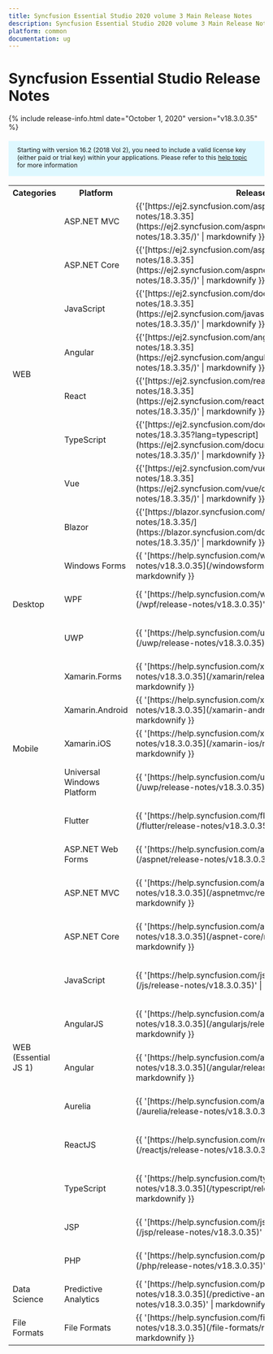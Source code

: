 ```yaml
---
title: Syncfusion Essential Studio 2020 volume 3 Main Release Notes  
description: Syncfusion Essential Studio 2020 volume 3 Main Release Notes  
platform: common
documentation: ug
---
```


# Syncfusion Essential Studio  Release Notes  

{% include release-info.html date="October 1, 2020"   version="v18.3.0.35" %} 

<style>
#license {
    font-size: .88em!important;
margin-top: 1.5em;     margin-bottom: 1.5em;
    background-color: #def8ff;
    padding: 10px 17px 14px;
}
</style>

<div id="license">
Starting with version 16.2 (2018 Vol 2), you need to include a valid license key (either paid or trial key) within your applications. 
Please refer to this <a href="/common/essential-studio/licensing/license-key">help topic</a> for more information 
</div>



<table>
<tr>
<th>
Categories</th><th>
Platform</th><th>
Release Notes</th><th>
Read Me</th></tr>
<tr>
<td rowspan="8">
WEB 
</td>
<td>
ASP.NET MVC
</td>
<td>{{'[https://ej2.syncfusion.com/aspnetmvc/documentation/release-notes/18.3.35](https://ej2.syncfusion.com/aspnetmvc/documentation/release-notes/18.3.35/)' | markdownify }}
</td>
<td>{{'[http://files2.syncfusion.com/Installs/v18.3.0.35/ReadMe/web/ASPMVC.html](http://files2.syncfusion.com/Installs/v18.3.0.35/ReadMe/web/ASPMVC.html)' | markdownify }}
</td>
</tr>
<tr>
<td>
ASP.NET Core	
</td>
<td>{{'[https://ej2.syncfusion.com/aspnetcore/documentation/release-notes/18.3.35](https://ej2.syncfusion.com/aspnetcore/documentation/release-notes/18.3.35/)' | markdownify }}
</td>
<td>{{'[http://files2.syncfusion.com/Installs/v18.3.0.35/ReadMe/web/ASPNETCORE.html](http://files2.syncfusion.com/Installs/v18.3.0.35/ReadMe/web/ASPNETCORE.html)' | markdownify }}
</td>
</tr>
<tr>
<td>
JavaScript
</td>
<td>{{'[https://ej2.syncfusion.com/documentation/release-notes/18.3.35](https://ej2.syncfusion.com/javascript/documentation/release-notes/18.3.35/)' | markdownify }}
</td>
<td>{{'[http://files2.syncfusion.com/Installs/v18.3.0.35/ReadMe/web/JavaScript.html](http://files2.syncfusion.com/Installs/v18.3.0.35/ReadMe/web/JavaScript.html)' | markdownify }}
</td>
</tr>
<tr>
<td>
Angular
</td>
<td>{{'[https://ej2.syncfusion.com/angular/documentation/release-notes/18.3.35](https://ej2.syncfusion.com/angular/documentation/release-notes/18.3.35/)' | markdownify }}
</td>
<td>{{'[http://files2.syncfusion.com/Installs/v18.3.0.35/ReadMe/web/Angular.html](http://files2.syncfusion.com/Installs/v18.3.0.35/ReadMe/web/Angular.html)' | markdownify }}
</td>
</tr>
<tr>
<td>
React
</td>
<td>{{'[https://ej2.syncfusion.com/react/documentation/release-notes/18.3.35](https://ej2.syncfusion.com/react/documentation/release-notes/18.3.35/)' | markdownify }}
</td>
<td>{{'[http://files2.syncfusion.com/Installs/v18.3.0.35/ReadMe/web/React.html](http://files2.syncfusion.com/Installs/v18.3.0.35/ReadMe/web/React.html)' | markdownify }}
</td>
</tr>
<tr>
<td>
TypeScript
</td>
<td>{{'[https://ej2.syncfusion.com/documentation/release-notes/18.3.35?lang=typescript](https://ej2.syncfusion.com/documentation/release-notes/18.3.35/)' | markdownify }}
</td>
<td>{{'[http://files2.syncfusion.com/Installs/v18.3.0.35/ReadMe/web/TypeScript.html](http://files2.syncfusion.com/Installs/v18.3.0.35/ReadMe/web/TypeScript.html)' | markdownify }}
</td>
</tr>
<tr>
<td>
Vue
</td>
<td>{{'[https://ej2.syncfusion.com/vue/documentation/release-notes/18.3.35](https://ej2.syncfusion.com/vue/documentation/release-notes/18.3.35/)' | markdownify }}
</td>
<td>{{'[http://files2.syncfusion.com/Installs/v18.3.0.35/ReadMe/web/Vue.html](http://files2.syncfusion.com/Installs/v18.3.0.35/ReadMe/web/Vue.html)' | markdownify }}
</td>
</tr>
<tr>
<td>
Blazor
</td>
<td>{{'[https://blazor.syncfusion.com/documentation/release-notes/18.3.35/](https://blazor.syncfusion.com/documentation/release-notes/18.3.35/)' | markdownify }}
</td>
<td>{{'[http://files2.syncfusion.com/Installs/v18.3.0.35/ReadMe/web/Blazor.html](http://files2.syncfusion.com/Installs/v18.3.0.35/ReadMe/web/Blazor.html)' | markdownify }}
</td>
</tr>
<tr>
<td rowspan="3">
Desktop
</td>
<td>
Windows Forms
</td>
<td>{{ '[https://help.syncfusion.com/windowsforms/release-notes/v18.3.0.35](/windowsforms/release-notes/v18.3.0.35)' | markdownify }}
</td>
<td>{{ '[http://files2.syncfusion.com/Installs/v18.3.0.35/ReadMe/WindowsForms.html](http://files2.syncfusion.com/Installs/v18.3.0.35/ReadMe/WindowsForms.html)' | markdownify }}
</td>
</tr>
<tr>
<td>
WPF
</td>
<td>{{ '[https://help.syncfusion.com/wpf/release-notes/v18.3.0.35](/wpf/release-notes/v18.3.0.35)' | markdownify }}
</td>
<td>{{ '[http://files2.syncfusion.com/Installs/v18.3.0.35/ReadMe/WPF.html](http://files2.syncfusion.com/Installs/v18.3.0.35/ReadMe/WPF.html)' | markdownify }}
</td>
</tr>
<tr>
<td>
UWP
</td>
<td>{{ '[https://help.syncfusion.com/uwp/release-notes/v18.3.0.35](/uwp/release-notes/v18.3.0.35)' | markdownify }}
</td>
<td>{{ '[http://files2.syncfusion.com/Installs/v18.3.0.35/ReadMe/UniversalWindows.html](http://files2.syncfusion.com/Installs/v18.3.0.35/ReadMe/UniversalWindows.html)' | markdownify }}
</td>
</tr>
<tr>
<td rowspan="5">
Mobile
</td>
<td>
Xamarin.Forms
</td>
<td>{{ '[https://help.syncfusion.com/xamarin/release-notes/v18.3.0.35](/xamarin/release-notes/v18.3.0.35)' | markdownify }}
</td>
<td>{{ '[http://files2.syncfusion.com/Installs/v18.3.0.35/ReadMe/Xamarin_Forms.html](http://files2.syncfusion.com/Installs/v18.3.0.35/ReadMe/Xamarin_Forms.html)' | markdownify }}
</td>
</tr>
<tr>
<td>
Xamarin.Android
</td>
<td>{{ '[https://help.syncfusion.com/xamarin-android/release-notes/v18.3.0.35](/xamarin-android/release-notes/v18.3.0.35)' | markdownify }}
</td>
<td>{{ '[http://files2.syncfusion.com/Installs/v18.3.0.35/ReadMe/Xamarin_Forms.html](http://files2.syncfusion.com/Installs/v18.3.0.35/ReadMe/Xamarin_Forms.html)' | markdownify }}
</td>
</tr>
<tr>
<td>
Xamarin.iOS
</td>
<td>{{ '[https://help.syncfusion.com/xamarin-ios/release-notes/v18.3.0.35](/xamarin-ios/release-notes/v18.3.0.35)' | markdownify }}
</td>
<td>{{ '[http://files2.syncfusion.com/Installs/v18.3.0.35/ReadMe/Xamarin_Forms.html](http://files2.syncfusion.com/Installs/v18.3.0.35/ReadMe/Xamarin_Forms.html)' | markdownify }}
</td>
</tr>
<tr>
<td>
Universal Windows Platform
</td>
<td>{{ '[https://help.syncfusion.com/uwp/release-notes/v18.3.0.35](/uwp/release-notes/v18.3.0.35)' | markdownify }}
</td>
<td>{{ '[http://files2.syncfusion.com/Installs/v18.3.0.35/ReadMe/UniversalWindows.html](http://files2.syncfusion.com/Installs/v18.3.0.35/ReadMe/UniversalWindows.html)' | markdownify }}
</td>
</tr>
<tr>
<td>
Flutter
</td>
<td>{{ '[https://help.syncfusion.com/flutter/release-notes/v18.3.0.35](/flutter/release-notes/v18.3.0.35)' | markdownify }}
</td>
<td>{{ '[http://files2.syncfusion.com/Installs/v18.3.0.35/ReadMe/Flutter.html](http://files2.syncfusion.com/Installs/v18.3.0.35/ReadMe/Flutter.html)' | markdownify }}
</td>
</tr>
<tr>
<td rowspan="11">
WEB (Essential JS 1)
</td>
<td>
ASP.NET Web Forms
</td>
<td>{{ '[https://help.syncfusion.com/aspnet/release-notes/v18.3.0.35](/aspnet/release-notes/v18.3.0.35)' | markdownify }}
</td>
<td>{{ '[http://files2.syncfusion.com/Installs/v18.3.0.35/ReadMe/essential-js1/ASP.html](http://files2.syncfusion.com/Installs/v18.3.0.35/ReadMe/essential-js1/ASP.html)' | markdownify }}
</td>
</tr>
<tr>
<td>
ASP.NET MVC
</td>
<td>{{ '[https://help.syncfusion.com/aspnetmvc/release-notes/v18.3.0.35](/aspnetmvc/release-notes/v18.3.0.35)' | markdownify }}
</td>
<td>{{ '[http://files2.syncfusion.com/Installs/v18.3.0.35/ReadMe/essential-js1/ASPMVC.html](http://files2.syncfusion.com/Installs/v18.3.0.35/ReadMe/essential-js1/ASPMVC.html)' | markdownify }}
</td>
</tr>
<tr>
<td>
ASP.NET Core
</td>
<td>{{ '[https://help.syncfusion.com/aspnet-core/release-notes/v18.3.0.35](/aspnet-core/release-notes/v18.3.0.35)' | markdownify }}
</td>
<td>
{{ '[http://files2.syncfusion.com/Installs/v18.3.0.35/ReadMe/essential-js1/ASPNETCORE.html](http://files2.syncfusion.com/Installs/v18.3.0.35/ReadMe/essential-js1/ASPNETCORE.html)' | markdownify }}
</td>
</tr>
<tr>
<td>
JavaScript
</td>
<td>{{ '[https://help.syncfusion.com/js/release-notes/v18.3.0.35](/js/release-notes/v18.3.0.35)' | markdownify }}
</td>
<td>{{ '[http://files2.syncfusion.com/Installs/v18.3.0.35/ReadMe/essential-js1/JavaScript.html](http://files2.syncfusion.com/Installs/v18.3.0.35/ReadMe/essential-js1/JavaScript.html)' | markdownify }}
</td>
</tr>
<tr>
<td>
AngularJS
</td>
<td>{{ '[https://help.syncfusion.com/angularjs/release-notes/v18.3.0.35](/angularjs/release-notes/v18.3.0.35)' | markdownify }}
</td>
<td>{{ '[http://files2.syncfusion.com/Installs/v18.3.0.35/ReadMe/essential-js1/AngularJS.html](http://files2.syncfusion.com/Installs/v18.3.0.35/ReadMe/essential-js1/AngularJS.html)' | markdownify }}
</td>
</tr>
<tr>
<td>
Angular
</td>
<td>{{ '[https://help.syncfusion.com/angular/release-notes/v18.3.0.35](/angular/release-notes/v18.3.0.35)' | markdownify }}
</td>
<td>{{ '[http://files2.syncfusion.com/Installs/v18.3.0.35/ReadMe/essential-js1/Angular.html](http://files2.syncfusion.com/Installs/v18.3.0.35/ReadMe/essential-js1/Angular.html)' | markdownify }}
</td>
</tr>
<tr>
<td>
Aurelia
</td>
<td>{{ '[https://help.syncfusion.com/aurelia/release-notes/v18.3.0.35](/aurelia/release-notes/v18.3.0.35)' | markdownify }}
</td>
<td>{{ '[http://files2.syncfusion.com/Installs/v18.3.0.35/ReadMe/essential-js1/Aurelia.html](http://files2.syncfusion.com/Installs/v18.3.0.35/ReadMe/essential-js1/Aurelia.html)' | markdownify }}
</td>
</tr>
<tr>
<td>
ReactJS
</td>
<td>{{ '[https://help.syncfusion.com/reactjs/release-notes/v18.3.0.35](/reactjs/release-notes/v18.3.0.35)' | markdownify }}
</td>
<td>{{ '[http://files2.syncfusion.com/Installs/v18.3.0.35/ReadMe/essential-js1/ReactJS.html](http://files2.syncfusion.com/Installs/v18.3.0.35/ReadMe/essential-js1/ReactJS.html)' | markdownify }}
</td>
</tr>
<tr>
<td>
TypeScript
</td>
<td>{{ '[https://help.syncfusion.com/typescript/release-notes/v18.3.0.35](/typescript/release-notes/v18.3.0.35)' | markdownify }}
</td>
<td>{{ '[http://files2.syncfusion.com/Installs/v18.3.0.35/ReadMe/essential-js1/TypeScript.html](http://files2.syncfusion.com/Installs/v18.3.0.35/ReadMe/essential-js1/TypeScript.html)' | markdownify }}
</td>
</tr>
<tr>
<td>
JSP
</td>
<td>{{ '[https://help.syncfusion.com/jsp/release-notes/v18.3.0.35](/jsp/release-notes/v18.3.0.35)' | markdownify }}
</td>
<td>{{ '[http://files2.syncfusion.com/Installs/v18.3.0.35/ReadMe/essential-js1/JSP.html](http://files2.syncfusion.com/Installs/v18.3.0.35/ReadMe/essential-js1/JSP.html)' | markdownify }}
</td>
</tr>
<tr>
<td>
PHP
</td>
<td>{{ '[https://help.syncfusion.com/php/release-notes/v18.3.0.35](/php/release-notes/v18.3.0.35)' | markdownify }}
</td>
<td>{{ '[http://files2.syncfusion.com/Installs/v18.3.0.35/ReadMe/essential-js1/PHP.html](http://files2.syncfusion.com/Installs/v18.3.0.35/ReadMe/essential-js1/PHP.html)' | markdownify }}
</td>
</tr>
<tr>
<td>
Data Science
</td>
<td>
Predictive Analytics
</td>
<td>{{ '[https://help.syncfusion.com/predictive-analytics/release-notes/v18.3.0.35](/predictive-analytics/release-notes/v18.3.0.35)' | markdownify }}
</td>
<td>
</td>
</tr>
<tr>
<td>
File Formats
</td>
<td>
File Formats
</td>
<td>{{ '[https://help.syncfusion.com/file-formats/release-notes/v18.3.0.35](/file-formats/release-notes/v18.3.0.35)' | markdownify }}
</td>
<td>
</td>
</tr>
</table>
